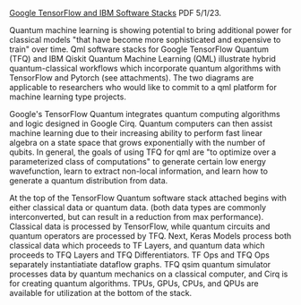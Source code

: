 [Google TensorFlow and IBM Software Stacks](https://drive.google.com/file/d/1gR-JlNDo2WR5kDK_SW5mvgwd8ZNT-rxo/view?usp=share_link) PDF 5/1/23.

Quantum machine learning is showing potential to bring additional power for classical models "that have become more
sophisticated and expensive to train" over time. Qml software stacks for Google TensorFlow Quantum (TFQ) and IBM Qiskit
Quantum Machine Learning (QML) illustrate hybrid quantum-classical workflows which incorporate quantum algorithms with
TensorFlow and Pytorch (see attachments). The two diagrams are applicable to researchers who would like to commit to a qml
platform for machine learning type projects. <br>

Google's TensorFlow Quantum integrates quantum computing algorithms and logic designed in Google Cirq. Quantum
computers can then assist machine learning due to their increasing ability to perform fast linear algebra on a state space that
grows exponentially with the number of qubits. In general, the goals of using TFQ for qml are "to optimize over a parameterized
class of computations" to generate certain low energy wavefunction, learn to extract non-local information, and learn how to
generate a quantum distribution from data. <br>

At the top of the TensorFlow Quantum software stack attached begins with either classical data or quantum data. (both data
types are commonly interconverted, but can result in a reduction from max performance). Classical data is processed by
TensorFlow, while quantum circuits and quantum operators are processed by TFQ. Next, Keras Models process both classical
data which proceeds to TF Layers, and quantum data which proceeds to TFQ Layers and TFQ Differentiators. TF Ops and TFQ
Ops separately instantiatiate dataflow graphs. TFQ qsim quantum simulator processes data by quantum mechanics on a
classical computer, and Cirq is for creating quantum algorithms. TPUs, GPUs, CPUs, and QPUs are available for utilization at
the bottom of the stack. <br>
